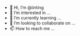 - 👋 Hi, I’m @iinting
- 👀 I’m interested in ...
- 🌱 I’m currently learning ...
- 💞️ I’m looking to collaborate on ...
- 📫 How to reach me ...

<!---
iinting/iinting is a ✨ special ✨ repository because its `README.md` (this file) appears on your GitHub profile.
You can click the Preview link to take a look at your changes.
--->

